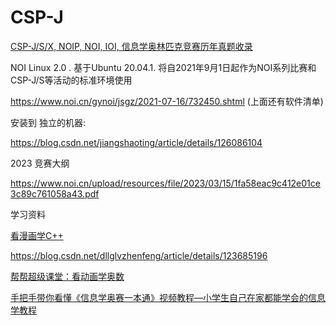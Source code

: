 # CSP-J

[CSP-J/S/X, NOIP, NOI, IOI, 信息学奥林匹克竞赛历年真题收录](https://github.com/winterant/oi)

NOI Linux 2.0 . 基于Ubuntu 20.04.1. 将自2021年9月1日起作为NOI系列比赛和CSP-J/S等活动的标准环境使用

https://www.noi.cn/gynoi/jsgz/2021-07-16/732450.shtml  (上面还有软件清单)


安装到 独立的机器:

https://blog.csdn.net/jiangshaoting/article/details/126086104

2023 竞赛大纲

https://www.noi.cn/upload/resources/file/2023/03/15/1fa58eac9c412e01ce3c89c761058a43.pdf



学习资料

[看漫画学C++](https://mp.weixin.qq.com/mp/appmsgalbum?__biz=MzUyNDUwNTcxNA==&action=getalbum&album_id=1458240038734839809&scene=173&from_msgid=2247484771&from_itemidx=1&count=3#wechat_redirect)

https://blog.csdn.net/dllglvzhenfeng/article/details/123685196

[帮帮超级课堂：看动画学奥数](https://www.ixigua.com/6818394985222636039)

[手把手带你看懂《信息学奥赛一本通》视频教程—小学生自己在家都能学会的信息学教程](https://www.bilibili.com/video/av64702786/)


